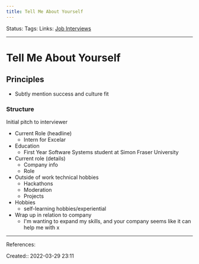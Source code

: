 ```yaml
---
title: Tell Me About Yourself
---
```

Status: 
Tags: 
Links: [Job Interviews](out/job-interviews.md)
___

# Tell Me About Yourself
## Principles
- Subtly mention success and culture fit
### Structure
Initial pitch to interviewer
- Current Role (headline)
	- Intern for Excelar
- Education
	- First Year Software Systems student at Simon Fraser University
- Current role (details)
	- Company info
	- Role
- Outside of work technical hobbies
	- Hackathons
	- Moderation
	- Projects
- Hobbies
	- self-learning hobbies/experiential
- Wrap up in relation to company
	- I'm wanting to expand my skills, and your company seems like it can help me with x
___
References:

Created:: 2022-03-29 23:11

